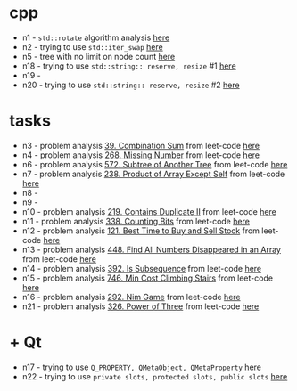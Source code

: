 # cpp

- n1 - `std::rotate` algorithm analysis [here](./n1/NOTE.md)
- n2 - trying to use `std::iter_swap` [here](./n2/NOTE.md)
- n5 - tree with no limit on node count [here](./n5/NOTE.md)
- n18 - trying to use `std::string:: reserve, resize` #1 [here](./n18/NOTE.md)
- n19 -
- n20 - trying to use `std::string:: reserve, resize` #2 [here](./n20/NOTE.md)

# tasks

- n3 - problem analysis [39. Combination Sum](https://leetcode.com/problems/combination-sum/) from leet-code [here](./n3/NOTE.md)
- n4 - problem analysis [268. Missing Number](https://leetcode.com/problems/missing-number/) from leet-code [here](./n4/NOTE.md)
- n6 - problem analysis [572. Subtree of Another Tree](https://leetcode.com/problems/subtree-of-another-tree/) from leet-code [here](./n6/NOTE.md)
- n7 - problem analysis [238. Product of Array Except Self](https://leetcode.com/problems/product-of-array-except-self/) from leet-code [here](./n7/NOTE.md)
- n8 -
- n9 -
- n10 - problem analysis [219. Contains Duplicate II](https://leetcode.com/problems/contains-duplicate-ii/) from leet-code [here](./n10/NOTE.md)
- n11 - problem analysis [338. Counting Bits](https://leetcode.com/problems/counting-bits/) from leet-code [here](./n11/NOTE.md)
- n12 - problem analysis [121. Best Time to Buy and Sell Stock](https://leetcode.com/problems/best-time-to-buy-and-sell-stock/) from leet-code [here](./n12/NOTE.md)
- n13 - problem analysis [448. Find All Numbers Disappeared in an Array](https://leetcode.com/problems/find-all-numbers-disappeared-in-an-array/) from leet-code [here](./n13/NOTE.md)
- n14 - problem analysis [392. Is Subsequence](https://leetcode.com/problems/is-subsequence/) from leet-code [here](./n14/NOTE.md)
- n15 - problem analysis [746. Min Cost Climbing Stairs](https://leetcode.com/problems/min-cost-climbing-stairs/) from leet-code [here](./n15/NOTE.md)
- n16 - problem analysis [292. Nim Game](https://leetcode.com/problems/nim-game/) from leet-code [here](./n16/NOTE.md)
- n21 - problem analysis [326. Power of Three](https://leetcode.com/problems/power-of-three/) from leet-code [here](./n21/NOTE.md)

# + Qt

- n17 - trying to use `Q_PROPERTY, QMetaObject, QMetaProperty` [here](./n17/NOTE.md)
- n22 - trying to use `private slots, protected slots, public slots` [here](./n22/NOTE.md)
